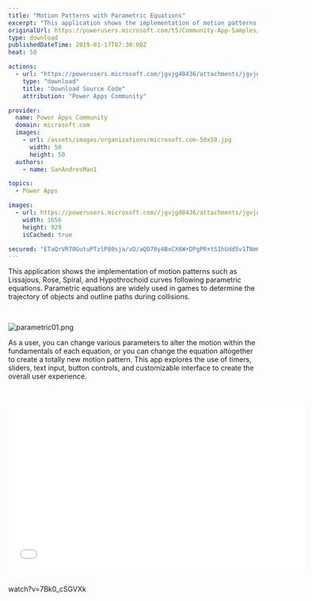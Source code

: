 ```yaml
---
title: "Motion Patterns with Parametric Equations"
excerpt: "This application shows the implementation of motion patterns such as Lissajous, Rose, Spiral, and Hypothrochoid curves following parametric"
originalUrl: https://powerusers.microsoft.com/t5/Community-App-Samples/Motion-Patterns-with-Parametric-Equations/td-p/206073
type: download
publishedDateTime: 2019-01-17T07:30:00Z
heat: 50

actions:
  - url: "https://powerusers.microsoft.com/jgvjg48436/attachments/jgvjg48436/AppFeedbackGallery/79/2/Parametric%20Motion.msapp"
    type: "download"
    title: "Download Source Code"
    attribution: "Power Apps Community"

provider:
  name: Power Apps Community
  domain: microsoft.com
  images:
    - url: /assets/images/organizations/microsoft.com-50x50.jpg
      width: 50
      height: 50
  authors:
    - name: SanAndresMan1

topics:
  - Power Apps

images:
  - url: https://powerusers.microsoft.com//jgvjg48436/attachments/jgvjg48436/AppFeedbackGallery/79/1/parametric02.png
    width: 1656
    height: 929
    isCached: true

secured: "ETaQrVR70GutuPTzlP80sja/vD/aQO78y4BxCX6W+DPgPR+tS1hUdd5v1TNm6oRAHSh32OSymwYt65My5jFu7TBp0T0u9wYC6Q/GW8Z6qJo/5EZC9u4aGX/XADlZTBk39JK3DzO/MDnFa2eMoZbMFPZlOQD0rc7BsWjm6hWHK17/DsFaZYyIVQifF64xE4aBMsW+hWt3x/dn1PZHV7OjF/sDJTSGwXWbQgN0zop5sSfSnuTU4NWdOEu6c+yzZM1Kstd6dYYIo4cY85JaoiBsGYYR0tARzJVQ4qG4zwKmh7Zs0Wjcbnsa/JQOey5CwFsoDHOKF2qn/vVCpjwuoqoy1bXTDqWpU9fviAkzX6JhkA+BggUlDIeblHniT25tM0oM9LxZjoqA08d2P28hu3OwUOY8NYpFizHC4dxTYtAbUYyh6YyCgNx30OVCyO2TaahI;88wff2BcHad+3/0LXFLg8w=="
---
```

<p>This application shows the implementation of motion patterns such as Lissajous, Rose, Spiral, and Hypothrochoid curves following parametric equations. Parametric equations are widely used in games to determine the trajectory of objects and outline&nbsp;paths during collisions.&nbsp;</p><p>&nbsp;</p><p><span class="lia-inline-image-display-wrapper lia-image-align-inline" image-alt="parametric01.png" style="width: 999px;"><img src="https://powerusers.microsoft.com/t5/image/serverpage/image-id/48767i4825F7F01A8D1285/image-size/large?v=1.0&amp;px=999" title="parametric01.png" alt="parametric01.png" li-image-url="https://powerusers.microsoft.com/t5/image/serverpage/image-id/48767i4825F7F01A8D1285?v=1.0" li-image-display-id="'48767i4825F7F01A8D1285'" li-message-uid="'206073'" li-messages-message-image="true" li-bindable="" class="lia-media-image" tabindex="0" li-bypass-lightbox-when-linked="true" li-use-hover-links="false"></span></p><p>As a user, you can change various parameters to alter the motion within the fundamentals of each equation, or you can change the equation altogether to create a totally new motion pattern. This app explores the use of timers, sliders, text input, button controls, and customizable interface to create the overall user experience.</p><p>&nbsp;</p><p><div class="video-embed-center video-embed"><iframe class="embedly-embed" src="//cdn.embedly.com/widgets/media.html?src=https%3A%2F%2Fwww.youtube.com%2Fembed%2FMoe_BKoHXxI%3Ffeature%3Doembed&amp;display_name=YouTube&amp;url=https%3A%2F%2Fwww.youtube.com%2Fwatch%3Fv%3DMoe_BKoHXxI&amp;image=https%3A%2F%2Fi.ytimg.com%2Fvi%2FMoe_BKoHXxI%2Fhqdefault.jpg&amp;key=b0d40caa4f094c68be7c29880b16f56e&amp;type=text%2Fhtml&amp;schema=youtube" width="600" height="337" scrolling="no" title="YouTube embed" frameborder="0" allow="autoplay; fullscreen" allowfullscreen="true"></iframe></div>&nbsp;<p><span class="videoUrl">watch?v=7Bk0_cSGVXk</span></p>

